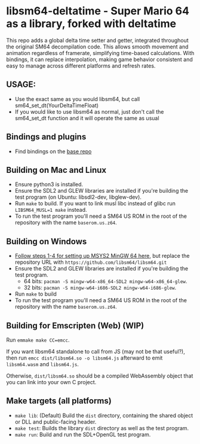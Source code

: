 # libsm64-deltatime - Super Mario 64 as a library, forked with deltatime

This repo adds a global delta time setter and getter, integrated throughout the original SM64 decompilation code. This allows smooth movement and animation regardless of framerate, simplifying time-based calculations. With bindings, it can replace interpolation, making game behavior consistent and easy to manage across different platforms and refresh rates.

## USAGE:

* Use the exact same as you would libsm64, but call sm64_set_dt(YourDeltaTimeFloat)
* If you would like to use libsm64 as normal, just don't call the sm64_set_dt function and it will operate the same as usual

## Bindings and plugins

- Find bindings on the [base repo](https://github.com/libsm64/libsm64/)

## Building on Mac and Linux

- Ensure python3 is installed.
- Ensure the SDL2 and GLEW libraries are installed if you're building the test program (on Ubuntu: libsdl2-dev, libglew-dev).
- Run `make` to build. If you want to link musl libc instead of glibc run `LIBSM64_MUSL=1 make` instead.
- To run the test program you'll need a SM64 US ROM in the root of the repository with the name `baserom.us.z64`.

## Building on Windows
- [Follow steps 1-4 for setting up MSYS2 MinGW 64 here](https://github.com/sm64-port/sm64-port#windows), but replace the repository URL with `https://github.com/libsm64/libsm64.git`
- Ensure the SDL2 and GLEW libraries are installed if you're building the test program.
  - 64 bits: `pacman -S mingw-w64-x86_64-SDL2 mingw-w64-x86_64-glew`.
  - 32 bits: `pacman -S mingw-w64-i686-SDL2 mingw-w64-i686-glew`.
- Run `make` to build
- To run the test program you'll need a SM64 US ROM in the root of the repository with the name `baserom.us.z64`.

## Building for Emscripten (Web) (WIP)

Run `emmake make CC=emcc`.

If you want libsm64 standalone to call from JS (may not be that
useful?), then run `emcc dist/libsm64.so -o libsm64.js` afterward to
emit `libsm64.wasm` and `libsm64.js`.

Otherwise, `dist/libsm64.so` should be a compiled WebAssembly object
that you can link into your own C project.

## Make targets (all platforms)

- `make lib`: (Default) Build the `dist` directory, containing the shared object or DLL and public-facing header.
- `make test`: Builds the library `dist` directory as well as the test program.
- `make run`: Build and run the SDL+OpenGL test program.

